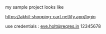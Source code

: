 my sample project looks like 

https://akhil-shopping-cart.netlify.app/login

use credentials : 
eve.holt@reqres.in
12345678
